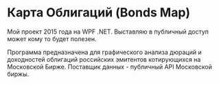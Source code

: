 # Карта Облигаций (Bonds Map)
Мой проект 2015 года на WPF .NET. Выставляю в публичный доступ может кому то будет полезен.

Программа предназначена для графического анализа дюраций и доходностей облигаций российских эмитентов котирующихся на Московской Бирже.
Поставщик данных - публичный API Московской биржы.
